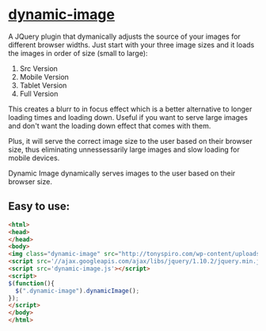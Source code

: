 # [dynamic-image](http://tonyspiro.com)
A JQuery plugin that dymanically adjusts the source of your images for different browser widths.  Just start with your three image sizes and it loads the images in order of size (small to large):

1. Src Version
2. Mobile Version
3. Tablet Version
4. Full Version

This creates a blurr to in focus effect which is a better alternative to longer loading times and loading down.  Useful if you want to serve large images and don't want the loading down effect that comes with them.

Plus, it will serve the correct image size to the user based on their browser size, thus eliminating unnessessarily large images and slow loading for mobile devices.

Dynamic Image dynamically serves images to the user based on their browser size.

Easy to use:
-------
``` html
<html>
<head>
</head>
<body>
<img class="dynamic-image" src="http://tonyspiro.com/wp-content/uploads/2014/02/gretch-500x500.jpg" img-mobile="http://tonyspiro.com/wp-content/uploads/2014/02/gretch-500x500.jpg" img-tablet="http://tonyspiro.com/wp-content/uploads/2014/02/gretch-1000x1000.jpg" img-full="http://tonyspiro.com/wp-content/uploads/2014/02/gretch.jpg" />
<script src='//ajax.googleapis.com/ajax/libs/jquery/1.10.2/jquery.min.js'></script>
<script src='dynamic-image.js'></script>
<script>
$(function(){
  $(".dynamic-image").dynamicImage(); 
});
</script>
</body>
</html>
```
